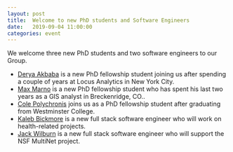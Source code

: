 ```yaml
---
layout: post
title:  Welcome to new PhD students and Software Engineers
date:   2019-09-04 11:00:00
categories: event
---
```


We welcome three new PhD students and two software engineers to our Group. 
 * [Derya Akbaba](team/akbaba) is a new PhD fellowship student joining us after spending a couple of years at Locus Analytics in New York City.  
 * [Max Marno](/team/marno/) is a new PhD fellowship student who has spent his last two years as a GIS analyst in Breckenridge, CO..
 * [Cole Polychronis](/team/polychronis/) joins us as a PhD fellowship student after graduating from Westminster College.   
 * [Kaleb Bickmore](/team/bickmore/) is a new full stack software engineer who will work on health-related projects. 
 * [Jack Wilburn](/team/wilburn/)  is a new full stack software engineer who will support the NSF MultiNet project.

 
